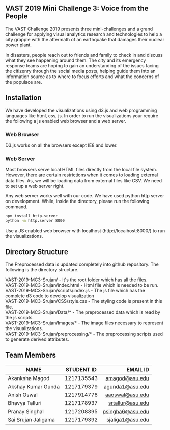## VAST 2019 Mini Challenge 3: Voice from the People


The VAST Challenge 2019 presents three mini-challenges and a grand challenge for applying visual analytics research and technologies to help a city grapple with the aftermath of an earthquake that damages their nuclear power plant.

In disasters, people reach out to friends and family to check in and discuss what they see happening around them. The city and its emergency response teams are hoping to gain an understanding of the issues facing the citizenry through the social media posts, helping guide them into an information source as to where to focus efforts and what the concerns of the populace are.

## Installation

We have developed the visualizations using d3.js and web programming languages like html, css, js. In order to run the visualizations your require the following a js enabled web browser and a web server.

### Web Browser
D3.js works on all the browsers except IE8 and lower.

### Web Server
Most browsers serve local HTML files directly from the local file system. However, there are certain restrictions when it comes to loading external data files. As, we will be loading data from external files like CSV. We need to set up a web server right.

Any web server works well with our code. We have used python http server on development. While, inside the directory, please run the following command. 
```bash
npm install http-server
python -m http.server 8000
```

Use a JS enabled web browser with localhost (http://localhost:8000/) to run the visualizations.


## Directory Structure
The Preprocessed data is updated completely into github repository. The following is the directory structure.
 
VAST-2019-MC3-Srujan/ - It's the root folder which has all the files.\
VAST-2019-MC3-Srujan/index.html - Html file which is needed to be run. \
VAST-2019-MC3-Srujan/scripts/index.js - The js file which has the complete d3 code to develop visualization \
VAST-2019-MC3-Srujan/CSS/style.css - The styling code is present in this file.\
VAST-2019-MC3-Srujan/Data/* - The preprocessed data which is read by the js scripts.\
VAST-2019-MC3-Srujan/Images/* - The image files necessary to represent the visualizations.\
VAST-2019-MC3-Srujan/preprocessing/* - The preprocessing scripts used to generate derived attributes.

## Team Members
| NAME                | STUDENT ID    |     EMAIL ID    |
|---------------------|:-------------:| ---------------:| 
| Akanksha Magod      |  1217135543   | amagod@asu.edu  | 
| Akshay Kumar Gunda  |  1217179379   | agunda1@asu.edu | 
| Anish Oswal         |  1217914776   | aaoswal@asu.edu | 
| Bhavya Talluri      |  1217178937   | srtallur@asu.edu| 
| Pranay Singhal      |  1217208395   | psingha6@asu.edu| 
| Sai Srujan Jaligama |  1217179392   | sjaliga1@asu.edu| 
